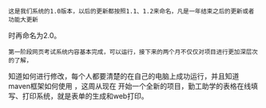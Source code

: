 	这是我们系统的1.0版本，以后的更新都按照1.1、1.2来命名，凡是一年结束之后的更新或者功能大更新
时再命名为2.0。

	第一阶段网页考试系统内容基本完成，可以运行，接下来的两个月不仅仅对项目进行更加深层次的了解，
知道如何进行修改，每个人都要清楚的在自己的电脑上成功运行，并且知道maven框架如何使用	，这周从现在
开始一个全新的项目，勤工助学的表格在线填写、打印系统，就是表单的生成和web打印。